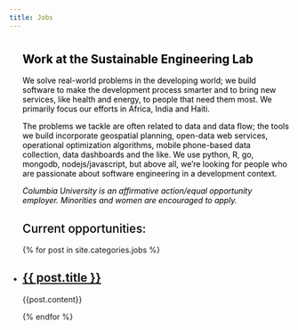 ```yaml
---
title: Jobs
---
```

<ul class="post-list">

<h1 style="color: #000000;">
</h1>

<h2 style="color: #000000;">
  Work at the Sustainable Engineering Lab
</h2>

<p style="color: #000000;">
  We solve real-world problems in the developing world; we build software to make the development process smarter and to bring new services, like health and energy, to people that need them most. We primarily focus our efforts in Africa, India and Haiti.
</p>

<p style="color: #000000;">
  The problems we tackle are often related to data and data flow; the tools we build incorporate geospatial planning, open-data web services, operational optimization algorithms, mobile phone-based data collection, data dashboards and the like. We use python, R, go, mongodb, nodejs/javascript, but above all, we&#8217;re looking for people who are passionate about software engineering in a development context.
</p>

<p style="color: #000000;">
  <em>Columbia University is an affirmative action/equal opportunity employer. Minorities and women are encouraged to apply.</em>
</p>

<h2 style="font-weight: 500 !important; color: #000000;">
  Current opportunities:
</h2>
  {% for post in site.categories.jobs %}
    <li>
      <h2>
        <a class="post-link" href="{{ post.url | prepend: site.baseurl }}">{{ post.title }}</a>
      </h2>
      <p>{{post.content}}</p>
    </li>
  {% endfor %}
</ul>
